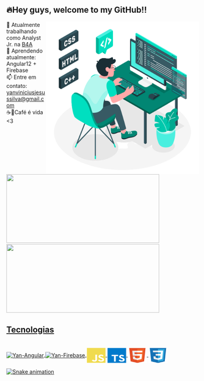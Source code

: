 
<h2>🔥Hey guys, welcome to my GitHub!!</h2>

<img align="right" width="400em" top="10em" src="/images/programação.png"/>

<div style="display: inline_block">
  🔭 Atualmente trabalhando como Analyst Jr. na <a href="https://b4a.com.br/" target="blank">B4A</a> <br/>
  🌱 Aprendendo atualmente: Angular12 + Firebase<br/>
  📫 Entre em contato: <a href="mailTo:http://yanviniciusjesussilva@gmail.com">yanviniciusjesussilva@gmail.com</a><br/>
  ☕🖤Café é vida <3
</div>
<br/>

<div align="left">
  <a href="https://github.com/YanViniciusSilva">
  <img height="180em" width="400em" src="https://github-readme-stats.vercel.app/api?username=YanViniciusSilva&show_icons=true&theme=tokyonight&include_all_commits=true&count_private=true"/>
</div>
<div align="left">
    <img height="180em" width="400em" src="https://github-readme-stats.vercel.app/api/top-langs/?username=YanViniciusSilva&layout=compact&langs_count=7&theme=tokyonight"/>
</div>

  <h2>Tecnologias</h2>
<div style="display: inline_block"><br>
  <img align="center" alt="Yan-Angular" height="40" width="50" src="https://cdn.jsdelivr.net/gh/devicons/devicon/icons/angularjs/angularjs-plain.svg">
  <img align="center" alt="Yan-Firebase" height="40" width="50" src="https://cdn.jsdelivr.net/gh/devicons/devicon/icons/firebase/firebase-plain.svg">
  <img align="center" alt="Yan-Js" height="40" width="50" src="https://raw.githubusercontent.com/devicons/devicon/master/icons/javascript/javascript-plain.svg">
  <img align="center" alt="Yan-Ts" height="40" width="50" src="https://raw.githubusercontent.com/devicons/devicon/master/icons/typescript/typescript-plain.svg">
  <img align="center" alt="Yan-HTML" height="40" width="50" src="https://raw.githubusercontent.com/devicons/devicon/master/icons/html5/html5-original.svg">
  <img align="center" alt="Yan-CSS" height="40" width="50" src="https://raw.githubusercontent.com/devicons/devicon/master/icons/css3/css3-original.svg">
</div>


![Snake animation](https://github.com/YanViniciusSilva/YanViniciusSilva/blob/output/github-contribution-grid-snake.svg)
  


